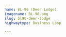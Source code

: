 ```yaml
---
name: BL-90 (Deer Lodge)
imagename: BL-90.png
slug: bl90-deer-lodge
highwaytype: Business Loop

---
```

